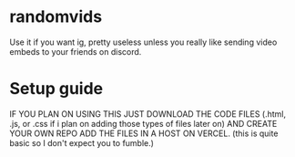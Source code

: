 # randomvids

Use it if you want ig, pretty useless unless you really like sending video embeds to your friends on discord.

# Setup guide

IF YOU PLAN ON USING THIS JUST DOWNLOAD THE CODE FILES (.html, .js, or .css if i plan on adding those types of files later on) AND CREATE YOUR OWN REPO ADD THE FILES IN A HOST ON VERCEL. (this is quite basic so I don't expect you to fumble.)
